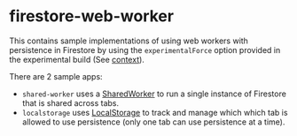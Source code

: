 # firestore-web-worker

This contains sample implementations of using web workers with persistence in Firestore by using the `experimentalForce`
option provided in the experimental build (See [context](https://github.com/firebase/firebase-js-sdk/issues/983#issuecomment-536813965)).

There are 2 sample apps: 
- `shared-worker` uses a [SharedWorker](https://developer.mozilla.org/en-US/docs/Web/API/SharedWorker) to run a single
instance of Firestore that is shared across tabs.
- `localstorage` uses [LocalStorage](https://developer.mozilla.org/en-US/docs/Web/API/Window/localStorage) to track and
manage which which tab is allowed to use persistence (only one tab can use persistence at a time).
